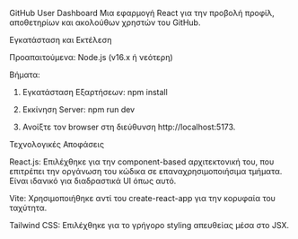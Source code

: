 GitHub User Dashboard
Μια εφαρμογή React για την προβολή προφίλ, αποθετηρίων και ακολούθων χρηστών του GitHub.

Εγκατάσταση και Εκτέλεση

Προαπαιτούμενα:
Node.js (v16.x ή νεότερη)

Βήματα:

1. Εγκατάσταση Εξαρτήσεων:
npm install

2. Εκκίνηση Server:
npm run dev

3. Ανοίξτε τον browser στη διεύθυνση http://localhost:5173.

Τεχνολογικές Αποφάσεις

React.js: Επιλέχθηκε για την component-based αρχιτεκτονική του, που επιτρέπει την οργάνωση του κώδικα σε επαναχρησιμοποιήσιμα τμήματα. Είναι ιδανικό για διαδραστικά UI όπως αυτό.

Vite: Χρησιμοποιήθηκε αντί του create-react-app για την κορυφαία του ταχύτητα. 

Tailwind CSS: Επιλέχθηκε για το γρήγορο styling απευθείας μέσα στο JSX. 
